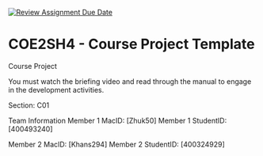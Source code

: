 [![Review Assignment Due Date](https://classroom.github.com/assets/deadline-readme-button-22041afd0340ce965d47ae6ef1cefeee28c7c493a6346c4f15d667ab976d596c.svg)](https://classroom.github.com/a/mLqiHWLE)
# COE2SH4 - Course Project Template
Course Project

You must watch the briefing video and read through the manual to engage in the development activities.


Section: C01

Team Information
Member 1 MacID: [Zhuk50]
Member 1 StudentID: [400493240]

Member 2 MacID: [Khans294]
Member 2 StudentID: [400324929]

